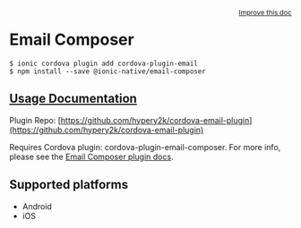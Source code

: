 <a style="float:right;font-size:12px;" href="http://github.com/driftyco/ionic-native/edit/master/src/@ionic-native/plugins/email-composer/index.ts#L27">
  Improve this doc
</a>

# Email Composer

```
$ ionic cordova plugin add cordova-plugin-email
$ npm install --save @ionic-native/email-composer
```

## [Usage Documentation](https://ionicframework.com/docs/native/email-composer/)

Plugin Repo: [https://github.com/hypery2k/cordova-email-plugin](https://github.com/hypery2k/cordova-email-plugin)

Requires Cordova plugin: cordova-plugin-email-composer. For more info, please see the [Email Composer plugin docs](https://github.com/hypery2k/cordova-email-plugin).

## Supported platforms
- Android
- iOS



